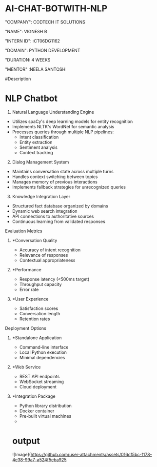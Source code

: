 # AI-CHAT-BOTWITH-NLP

"COMPANY": CODTECH IT SOLUTIONS

"NAME": VIGNESH B

"INTERN ID": :CT06DG1162

"DOMAIN": PYTHON DEVELOPMENT

"DURATION: 4 WEEKS

"MENTOR" :NEELA SANTOSH

#Description

 
# NLP Chatbot 

 1. Natural Language Understanding Engine
- Utilizes spaCy's deep learning models for entity recognition
- Implements NLTK's WordNet for semantic analysis
- Processes queries through multiple NLP pipelines:
  * Intent classification
  * Entity extraction
  * Sentiment analysis
  * Context tracking
2. Dialog Management System
- Maintains conversation state across multiple turns
- Handles context switching between topics
- Manages memory of previous interactions
- Implements fallback strategies for unrecognized queries

 3. Knowledge Integration Layer
- Structured fact database organized by domains
- Dynamic web search integration
- API connections to authoritative sources
- Continuous learning from validated responses

 Evaluation Metrics

1. *Conversation Quality
   - Accuracy of intent recognition
   - Relevance of responses
   - Contextual appropriateness

2. *Performance
   - Response latency (<500ms target)
   - Throughput capacity
   - Error rate

3. *User Experience
   - Satisfaction scores
   - Conversation length
   - Retention rates

Deployment Options

1. *Standalone Application
   - Command-line interface
   - Local Python execution
   - Minimal dependencies

2. *Web Service
   - REST API endpoints
   - WebSocket streaming
   - Cloud deployment

3. *Integration Package
   - Python library distribution
   - Docker container
   - Pre-built virtual machines
   - 
   # output

   ![Image](https://github.com/user-attachments/assets/016cf5bc-f178-4e38-99a7-a524f5eba925

  
